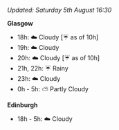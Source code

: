 *Updated: Saturday 5th August 16:30*

**Glasgow**

* 18h: :cloud: Cloudy [:umbrella: as of 10h]
* 19h: :cloud: Cloudy
* 20h: :cloud: Cloudy [:umbrella: as of 10h]
* 21h, 22h: :umbrella: Rainy
* 23h: :cloud: Cloudy
* 0h - 5h: :partly_sunny: Partly Cloudy

**Edinburgh**

* 18h - 5h: :cloud: Cloudy

